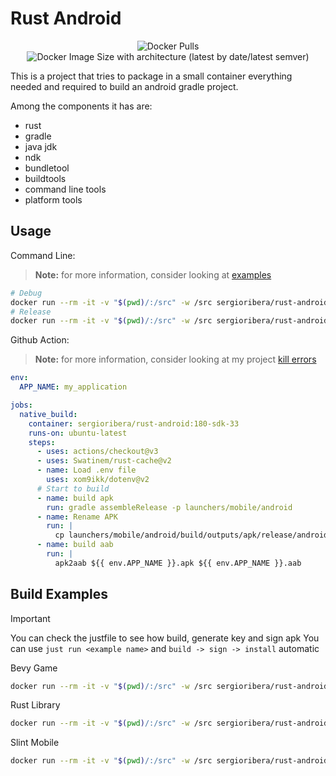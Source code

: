 # Rust Android

<p align="center">
    <img alt="Docker Pulls" src="https://img.shields.io/docker/pulls/sergioribera/rust-android">
    <img alt="Docker Image Size with architecture (latest by date/latest semver)" src="https://img.shields.io/docker/image-size/sergioribera/rust-android">
</p>
This is a project that tries to package in a small container everything needed and required to build an android gradle project.

Among the components it has are:

- rust
- gradle
- java jdk
- ndk
- bundletool
- buildtools
- command line tools
- platform tools

## Usage

Command Line:

> **Note:** for more information, consider looking at [examples](./examples)

```bash
# Debug
docker run --rm -it -v "$(pwd)/:/src" -w /src sergioribera/rust-android:1.80-sdk-36 assembleDebug -p <android project path>
# Release
docker run --rm -it -v "$(pwd)/:/src" -w /src sergioribera/rust-android:1.80-sdk-36 assembleRelease -p <android project path>
```

Github Action:

> **Note:** for more information, consider looking at my project [kill errors](https://github.com/SergioRibera/game_kill_errors)

```yaml
env:
  APP_NAME: my_application

jobs:
  native_build:
    container: sergioribera/rust-android:180-sdk-33
    runs-on: ubuntu-latest
    steps:
      - uses: actions/checkout@v3
      - uses: Swatinem/rust-cache@v2
      - name: Load .env file
        uses: xom9ikk/dotenv@v2
      # Start to build
      - name: build apk
        run: gradle assembleRelease -p launchers/mobile/android
      - name: Rename APK
        run: |
          cp launchers/mobile/android/build/outputs/apk/release/android-release.apk ${{ env.APP_NAME }}.apk
      - name: build aab
        run: |
          apk2aab ${{ env.APP_NAME }}.apk ${{ env.APP_NAME }}.aab
```

## Build Examples

> [!IMPORTANT]
> You can check the justfile to see how build, generate key and sign apk
> You can use `just run <example name>` and `build -> sign -> install` automatic

Bevy Game

```bash
docker run --rm -it -v "$(pwd)/:/src" -w /src sergioribera/rust-android:1.80-sdk-36 assembleDebug -p examples/bevy_game/android
```

Rust Library

```bash
docker run --rm -it -v "$(pwd)/:/src" -w /src sergioribera/rust-android:1.80-sdk-36 assembleDebug -p examples/rust_lib/android
```

Slint Mobile

```bash
docker run --rm -it -v "$(pwd)/:/src" -w /src sergioribera/rust-android:1.80-sdk-36 assembleDebug -p examples/slint
```
